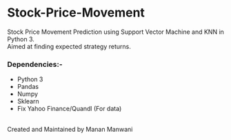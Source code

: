 # Stock-Price-Movement

Stock Price Movement Prediction using Support Vector Machine and KNN in Python 3.
<br>
Aimed at finding expected strategy returns.

### Dependencies:-
* Python 3
* Pandas
* Numpy
* Sklearn
* Fix Yahoo Finance/Quandl (For data)

<br>
Created and Maintained by Manan Manwani
